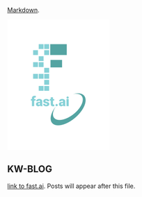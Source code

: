 [Markdown](https://guides.github.com/features/mastering-markdown/). 

![Image of fast.ai logo](images/logo.png)

## KW-BLOG

[link to fast.ai](https://www.fast.ai). Posts will appear after this file. 
